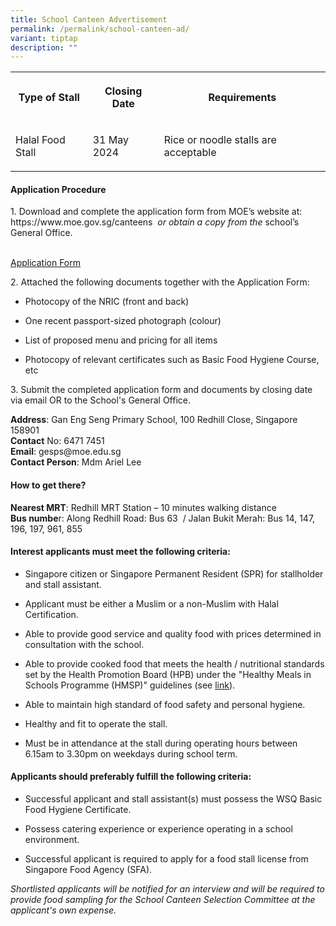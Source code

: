 ```yaml
---
title: School Canteen Advertisement
permalink: /permalink/school-canteen-ad/
variant: tiptap
description: ""
---
```

<table style="minWidth: 75px">
<colgroup>
<col>
<col>
<col>
</colgroup>
<tbody>
<tr>
<th rowspan="1" colspan="1">
<p>Type of Stall</p>
</th>
<th rowspan="1" colspan="1">
<p>Closing Date</p>
</th>
<th rowspan="1" colspan="1">
<p>Requirements</p>
</th>
</tr>
<tr>
<td rowspan="1" colspan="1">
<p>Halal Food Stall</p>
</td>
<td rowspan="1" colspan="1">
<p>31 May 2024</p>
</td>
<td rowspan="1" colspan="1">
<p>Rice or noodle stalls are acceptable</p>
</td>
</tr>
</tbody>
</table>
<p></p>
<h4><strong>Application Procedure</strong></h4>
<p></p>
<p>1. Download and complete the application form from MOE’s website at:&nbsp;
<a rel="noopener noreferrer nofollow" target="_blank">https://www.moe.gov.sg/canteens</a> <em>&nbsp;or obtain a copy from the&nbsp;</em>school’s
General Office.</p>
<p>
<br><a href="/files/Canteen_Stall_Application_Form.pdf" rel="noopener noreferrer nofollow" target="_blank">Application Form</a>
</p>
<p></p>
<p>2. Attached the following documents together with the Application Form:</p>
<ul data-tight="true" class="tight">
<li>
<p>Photocopy of the NRIC (front and back)</p>
</li>
<li>
<p>One recent passport-sized photograph (colour)</p>
</li>
<li>
<p>List of proposed menu and pricing for all items</p>
</li>
<li>
<p>Photocopy of relevant certificates such as Basic Food Hygiene Course,
etc</p>
</li>
</ul>
<p></p>
<p>3. Submit the completed application form and documents by closing date
via email OR to the School's General Office.</p>
<p></p>
<p><strong>Address</strong>: Gan Eng Seng Primary School, 100 Redhill Close,
Singapore 158901
<br><strong>Contact</strong> No: 6471 7451
<br><strong>Email</strong>: <a rel="noopener noreferrer nofollow" target="_blank">gesps@moe.edu.sg</a> 
<br><strong>Contact Person</strong>: Mdm Ariel Lee</p>
<p></p>
<h4><strong>How to get there?</strong></h4>
<p><strong>Nearest MRT</strong>: Redhill MRT Station – 10 minutes walking
distance
<br><strong>Bus numbe</strong>r: Along Redhill Road: Bus 63&nbsp; / Jalan
Bukit Merah: Bus 14, 147, 196, 197, 961, 855</p>
<p></p>
<h4><strong>Interest applicants must meet the following criteria:</strong></h4>
<ul data-tight="true" class="tight">
<li>
<p>Singapore citizen or Singapore Permanent Resident (SPR) for stallholder
and stall assistant.</p>
</li>
<li>
<p>Applicant must be either a Muslim or a non-Muslim with Halal Certification.</p>
</li>
<li>
<p>Able to provide good service and quality food with prices determined in
consultation with the school.</p>
</li>
<li>
<p>Able to provide cooked food that meets the health / nutritional standards
set by the Health Promotion Board (HPB) under the "Healthy Meals in Schools
Programme (HMSP)" guidelines (see <a href="https://www.hpb.gov.sg/schools/school-programmes/healthy-meals-in-schools-programme" rel="noopener noreferrer nofollow" target="_blank">link</a>).</p>
</li>
<li>
<p>Able to maintain high standard of food safety and personal hygiene.</p>
</li>
<li>
<p>Healthy and fit to operate the stall.</p>
</li>
<li>
<p>Must be in attendance at the stall during operating hours between 6.15am
to 3.30pm on weekdays during school term.</p>
</li>
</ul>
<p></p>
<h4><strong>Applicants should preferably fulfill the following criteria:</strong></h4>
<ul data-tight="true" class="tight">
<li>
<p>Successful applicant and stall assistant(s) must possess the WSQ Basic
Food Hygiene Certificate.</p>
</li>
<li>
<p>Possess catering experience or experience operating in a school environment.</p>
</li>
<li>
<p>Successful applicant is required to apply for a food stall license from
Singapore Food Agency (SFA).</p>
</li>
</ul>
<p></p>
<p><em>Shortlisted applicants will be notified for an interview and will be required to provide food sampling for the School Canteen Selection Committee at the applicant's own expense.</em>
</p>